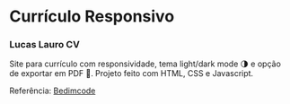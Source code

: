 # Currículo Responsivo
### Lucas Lauro CV
Site para currículo com responsividade, tema light/dark mode 🌗 e opção de exportar em PDF 📄. Projeto feito com HTML, CSS e Javascript. 

Referência: [Bedimcode](https://www.youtube.com/c/Bedimcode)

